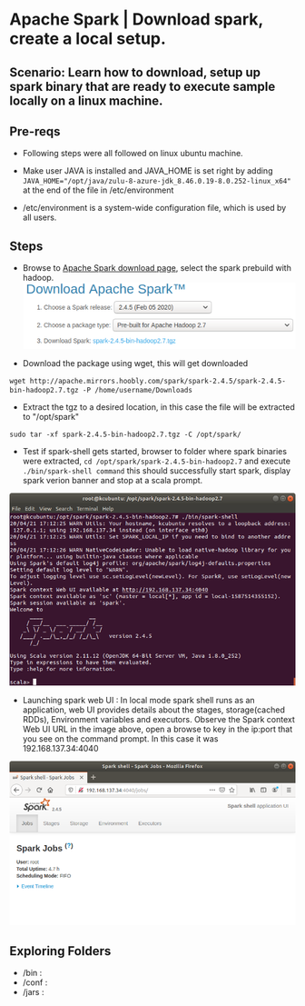 # Apache Spark | Download spark, create a local setup.

## Scenario: Learn how to download, setup up spark binary that are ready to execute sample locally on a linux machine.

## Pre-reqs
- Following steps were all followed on linux ubuntu machine.
- Make user JAVA is installed and JAVA_HOME is set right by adding ```JAVA_HOME="/opt/java/zulu-8-azure-jdk_8.46.0.19-8.0.252-linux_x64"``` at the end of the file in /etc/environment

- /etc/environment is a system-wide configuration file, which is used by all users.

## Steps
- Browse to [Apache Spark download page](http://spark.apache.org/downloads.html), select the spark prebuild with hadoop.
![Download spark](./media/download-install-local-spark-01.png)

- Download the package using wget, this will get downloaded
```
wget http://apache.mirrors.hoobly.com/spark/spark-2.4.5/spark-2.4.5-bin-hadoop2.7.tgz -P /home/username/Downloads
```

- Extract the tgz to a desired location, in this case the file will be extracted to "/opt/spark"
```
sudo tar -xf spark-2.4.5-bin-hadoop2.7.tgz -C /opt/spark/
```
- Test if spark-shell gets started, browser to folder where spark binaries were extracted, ```cd /opt/spark/spark-2.4.5-bin-hadoop2.7``` and execute ```./bin/spark-shell command``` this should successfully start spark, display spark verion banner and stop at a scala prompt.

![Spark-shell](./media/download-install-local-spark-02.png)

- Launching spark web UI : In local mode spark shell runs as an application, web UI provides details about the stages, storage(cached RDDs), Environment variables and executors. Observe the Spark context Web UI URL in the image above, open a browse to key in the ip:port that you see on the command prompt. In this case it was 192.168.137.34:4040

![Spark shell application UI](./media/download-install-local-spark-03.png)




## Exploring Folders
- /bin  : 
- /conf :
- /jars :

